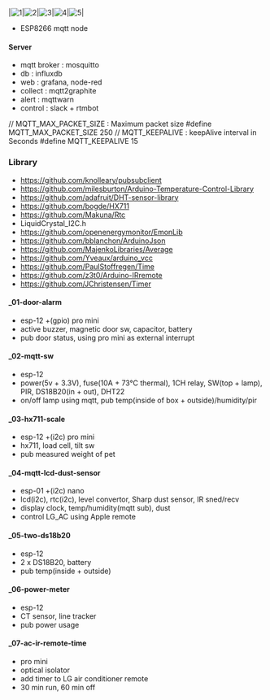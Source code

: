 

|![1](https://raw.githubusercontent.com/chaeplin/esp8266_and_arduino/master/_02-mqtt-sw-temperature/pics/1.jpg)|![2](https://raw.githubusercontent.com/chaeplin/esp8266_and_arduino/master/_03-hx711-scale/pics/6.jpg)|![3](https://raw.githubusercontent.com/chaeplin/esp8266_and_arduino/master/_04-lcd-dust/pics/4.jpg)|![4](https://raw.githubusercontent.com/chaeplin/esp8266_and_arduino/master/_06-power_meter/pics/1.jpg)|![5](https://raw.githubusercontent.com/chaeplin/esp8266_and_arduino/master/_15-esp8266-dash-deepsleep-reset/pics/FullSizeRender%205.jpg)|

* ESP8266 mqtt node

#### Server ####
- mqtt broker : mosquitto
- db : influxdb
- web : grafana, node-red
- collect : mqtt2graphite
- alert : mqttwarn
- control : slack + rtmbot



// MQTT_MAX_PACKET_SIZE : Maximum packet size
#define MQTT_MAX_PACKET_SIZE 250
// MQTT_KEEPALIVE : keepAlive interval in Seconds
#define MQTT_KEEPALIVE 15


### Library ###
- https://github.com/knolleary/pubsubclient
- https://github.com/milesburton/Arduino-Temperature-Control-Library
- https://github.com/adafruit/DHT-sensor-library
- https://github.com/bogde/HX711
- https://github.com/Makuna/Rtc
- LiquidCrystal_I2C.h
- https://github.com/openenergymonitor/EmonLib
- https://github.com/bblanchon/ArduinoJson
- https://github.com/MajenkoLibraries/Average
- https://github.com/Yveaux/arduino_vcc
- https://github.com/PaulStoffregen/Time
- https://github.com/z3t0/Arduino-IRremote
- https://github.com/JChristensen/Timer




#### _01-door-alarm ####
- esp-12 +(gpio) pro mini
- active buzzer, magnetic door sw, capacitor, battery
- pub door status, using pro mini as external interrupt


#### _02-mqtt-sw ####
- esp-12
- power(5v + 3.3V), fuse(10A + 73°C thermal), 1CH relay, SW(top + lamp), PIR, DS18B20(in + out), DHT22
- on/off lamp using mqtt, pub temp(inside of box + outside)/humidity/pir


#### _03-hx711-scale ####
- esp-12 +(i2c) pro mini
- hx711, load cell, tilt sw
- pub measured weight of pet


#### _04-mqtt-lcd-dust-sensor ####
- esp-01 +(i2c) nano
- lcd(i2c), rtc(i2c), level convertor, Sharp dust sensor, IR sned/recv
- display clock, temp/humidity(mqtt sub), dust
- control LG_AC using Apple remote


#### _05-two-ds18b20 ####
- esp-12
- 2 x DS18B20, battery
- pub temp(inside + outside)


#### _06-power-meter ####
- esp-12
- CT sensor, line tracker
- pub power usage


#### _07-ac-ir-remote-time ####
- pro mini
- optical isolator
- add timer to LG air conditioner remote
- 30 min run, 60 min off

